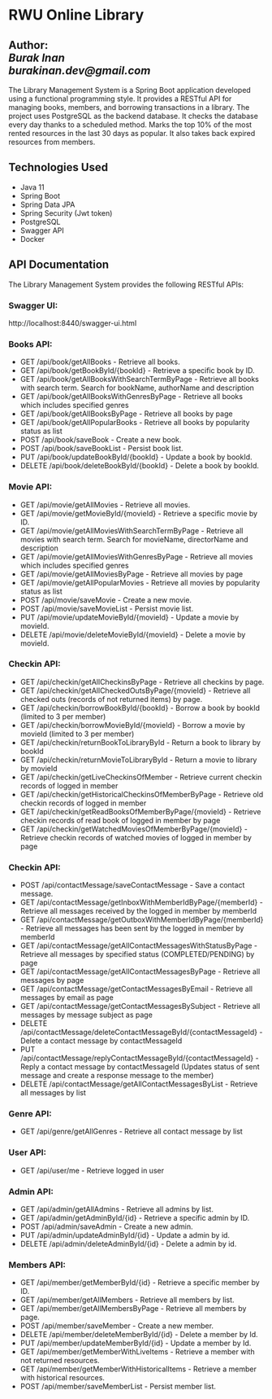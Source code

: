 # RWU Online Library

**Author:**  
_Burak Inan_   
_burakinan.dev@gmail.com_
---

The Library Management System is a Spring Boot application developed using a functional programming style. It provides a RESTful API for managing books, members, and borrowing transactions in a library. The project uses PostgreSQL as the backend database.
It checks the database every day thanks to a scheduled method. Marks the top 10% of the most rented resources in the last 30 days as popular. It also takes back expired resources from members.

## Technologies Used
- Java 11
- Spring Boot
- Spring Data JPA
- Spring Security (Jwt token)
- PostgreSQL
- Swagger API
- Docker


## API Documentation
The Library Management System provides the following RESTful APIs:

### Swagger UI:

http://localhost:8440/swagger-ui.html


### Books API:

- GET /api/book/getAllBooks - Retrieve all books.
- GET /api/book/getBookById/{bookId} - Retrieve a specific book by ID.
- GET /api/book/getAllBooksWithSearchTermByPage - Retrieve all books with search term. Search for bookName, authorName and description
- GET /api/book/getAllBooksWithGenresByPage - Retrieve all books which includes specified genres
- GET /api/book/getAllBooksByPage - Retrieve all books by page
- GET /api/book/getAllPopularBooks - Retrieve all books by popularity status as list
- POST /api/book/saveBook - Create a new book.
- POST /api/book/saveBookList - Persist book list.
- PUT /api/book/updateBookById/{bookId} - Update a book by bookId.
- DELETE /api/book/deleteBookById/{bookId} - Delete a book by bookId.


### Movie API:

- GET /api/movie/getAllMovies - Retrieve all movies.
- GET /api/movie/getMovieById/{movieId} - Retrieve a specific movie by ID.
- GET /api/movie/getAllMoviesWithSearchTermByPage - Retrieve all movies with search term. Search for movieName, directorName and description
- GET /api/movie/getAllMoviesWithGenresByPage - Retrieve all movies which includes specified genres
- GET /api/movie/getAllMoviesByPage - Retrieve all movies by page
- GET /api/movie/getAllPopularMovies - Retrieve all movies by popularity status as list
- POST /api/movie/saveMovie - Create a new movie.
- POST /api/movie/saveMovieList - Persist movie list.
- PUT /api/movie/updateMovieById/{movieId} - Update a movie by movieId.
- DELETE /api/movie/deleteMovieById/{movieId} - Delete a movie by movieId.


### Checkin API:

- GET /api/checkin/getAllCheckinsByPage - Retrieve all checkins by page.
- GET /api/checkin/getAllCheckedOutsByPage/{movieId} - Retrieve all checked outs (records of not returned items) by page.
- GET /api/checkin/borrowBookById/{bookId} - Borrow a book by bookId (limited to 3 per member)
- GET /api/checkin/borrowMovieById/{movieId} - Borrow a movie by movieId (limited to 3 per member)
- GET /api/checkin/returnBookToLibraryById - Return a book to library by bookId
- GET /api/checkin/returnMovieToLibraryById - Return a movie to library by movieId
- GET /api/checkin/getLiveCheckinsOfMember - Retrieve current checkin records of logged in member
- GET /api/checkin/getHistoricalCheckinsOfMemberByPage - Retrieve old checkin records of logged in member
- GET /api/checkin/getReadBooksOfMemberByPage/{movieId} - Retrieve checkin records of read book of logged in member by page
- GET /api/checkin/getWatchedMoviesOfMemberByPage/{movieId} - Retrieve checkin records of watched movies of logged in member by page


### Checkin API:

- POST /api/contactMessage/saveContactMessage - Save a contact message.
- GET /api/contactMessage/getInboxWithMemberIdByPage/{memberId} - Retrieve all messages received by the logged in member by memberId
- GET /api/contactMessage/getOutboxWithMemberIdByPage/{memberId} - Retrieve all messages has been sent by the logged in member by memberId
- GET /api/contactMessage/getAllContactMessagesWithStatusByPage - Retrieve all messages by specified status (COMPLETED/PENDING) by page
- GET /api/contactMessage/getAllContactMessagesByPage - Retrieve all messages by page
- GET /api/contactMessage/getContactMessagesByEmail - Retrieve all messages by email as page
- GET /api/contactMessage/getContactMessagesBySubject - Retrieve all messages by message subject as page
- DELETE /api/contactMessage/deleteContactMessageById/{contactMessageId} - Delete a contact message by contactMessageId
- PUT /api/contactMessage/replyContactMessageById/{contactMessageId} - Reply a contact message by contactMessageId (Updates status of sent message and create a response message to the member)
- DELETE /api/contactMessage/getAllContactMessagesByList - Retrieve all messages by list


### Genre API:

- GET /api/genre/getAllGenres - Retrieve all contact message by list 


### User API:

- GET /api/user/me - Retrieve logged in user


### Admin API:

- GET /api/admin/getAllAdmins - Retrieve all admins by list.
- GET /api/admin/getAdminById/{id} - Retrieve a specific admin by ID.
- POST /api/admin/saveAdmin - Create a new admin.
- PUT /api/admin/updateAdminById/{id} - Update a admin by id.
- DELETE /api/admin/deleteAdminById/{id} - Delete a admin by id.


### Members API:

- GET /api/member/getMemberById/{id} - Retrieve a specific member by ID.
- GET /api/member/getAllMembers - Retrieve all members by list.
- GET /api/member/getAllMembersByPage - Retrieve all members by page.
- POST /api/member/saveMember - Create a new member.
- DELETE /api/member/deleteMemberById/{id} - Delete a member by Id.
- PUT /api/member/updateMemberById/{id} - Update a member by Id.
- GET /api/member/getMemberWithLiveItems - Retrieve a member with not returned resources.
- GET /api/member/getMemberWithHistoricalItems - Retrieve a member with historical resources.
- POST /api/member/saveMemberList - Persist member list.
